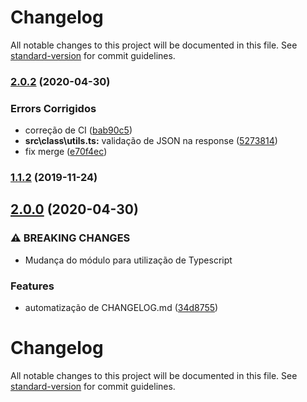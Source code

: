 # Changelog

All notable changes to this project will be documented in this file. See [standard-version](https://github.com/conventional-changelog/standard-version) for commit guidelines.

### [2.0.2](https://github.com/banzeh/cielo/compare/v2.0.0...v2.0.2) (2020-04-30)


### Errors Corrigidos

* correção de CI ([bab90c5](https://github.com/banzeh/cielo/commit/bab90c526bd7c95bad0b66253c3bd7d25dbe2712))
* **src\class\utils.ts:** validação de JSON na response ([5273814](https://github.com/banzeh/cielo/commit/527381446423498b75bd7841da397b895eececb6))
* fix merge ([e70f4ec](https://github.com/banzeh/cielo/commit/e70f4ec7959ba4bfc6bee05a9a4d71d351f07783))

### [1.1.2](https://github.com/banzeh/cielo/compare/v1.1.1...v1.1.2) (2019-11-24)

## [2.0.0](https://github.com/banzeh/cielo/compare/v1.1.1...v2.0.0) (2020-04-30)


### ⚠ BREAKING CHANGES

* Mudança do módulo para utilização de Typescript

### Features

* automatização de CHANGELOG.md ([34d8755](https://github.com/banzeh/cielo/commit/34d8755507c86f639116f66510a1df39394c1078))

# Changelog

All notable changes to this project will be documented in this file. See [standard-version](https://github.com/conventional-changelog/standard-version) for commit guidelines.
